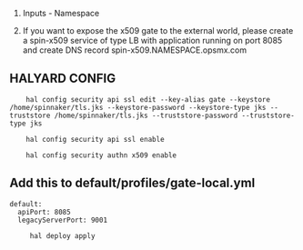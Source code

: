 1. Inputs - Namespace

2. If you want to expose the x509 gate to the external world, please create a spin-x509 service of type LB with application running on port 8085 
and create DNS record spin-x509.NAMESPACE.opsmx.com 


## HALYARD CONFIG

        hal config security api ssl edit --key-alias gate --keystore /home/spinnaker/tls.jks --keystore-password --keystore-type jks --truststore /home/spinnaker/tls.jks --truststore-password --truststore-type jks

        hal config security api ssl enable

        hal config security authn x509 enable

## Add this to default/profiles/gate-local.yml

    default:
      apiPort: 8085
      legacyServerPort: 9001

         hal deploy apply
